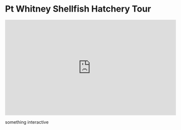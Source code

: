 # Pt Whitney Shellfish Hatchery Tour


<iframe width="560" height="315" src="https://www.youtube.com/embed/BWtLFbP0Ka8" title="YouTube video player" frameborder="0" allow="accelerometer; autoplay; clipboard-write; encrypted-media; gyroscope" allowfullscreen></iframe>



something interactive
